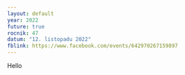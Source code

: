 ```yaml
---
layout: default
year: 2022
future: true
rocnik: 47
datum: "12. listopadu 2022"
fblink: https://www.facebook.com/events/642970267159897
---
```

Hello
